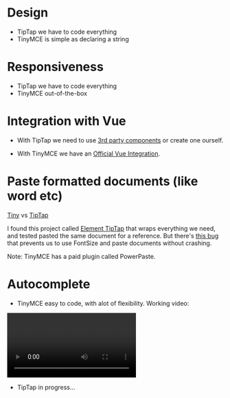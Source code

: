 # Design

- TipTap we have to code everything
- TinyMCE is simple as declaring a string

# Responsiveness

- TipTap we have to code everything
- TinyMCE out-of-the-box

# Integration with Vue

- With TipTap we need to use [3rd party components](https://github.com/Leecason/element-tiptap) or create one ourself.

- With TinyMCE we have an [Official Vue Integration](https://github.com/tinymce/tinymce-vue).

# Paste formatted documents (like word etc)

[Tiny](doc-TinyMCE.png)
vs
[TipTap](doc-tiptap.png)

I found this project called [Element TipTap](https://github.com/Leecason/element-tiptap) that wraps everything we need, and tested pasted the same document for a reference. But there's [this bug](https://github.com/Leecason/element-tiptap/issues/170) that prevents us to use FontSize and paste documents without crashing.

Note: TinyMCE has a paid plugin called PowerPaste.

# Autocomplete

- TinyMCE easy to code, with alot of flexibility. Working video:

![](tiny-auto.mp4)

- TipTap in progress...



